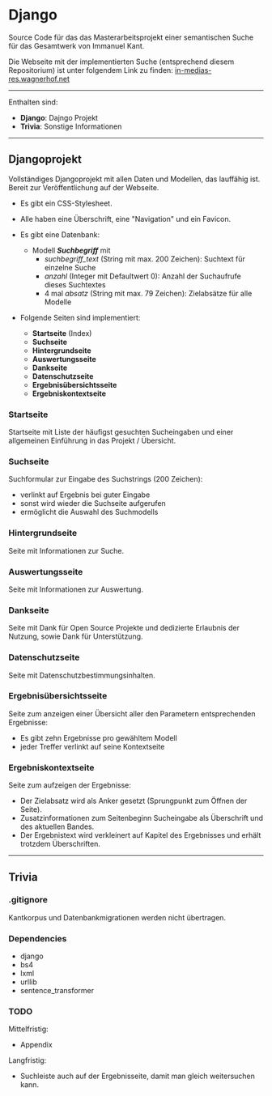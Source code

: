 # Django
Source Code für das das Masterarbeitsprojekt einer semantischen Suche für das Gesamtwerk von Immanuel Kant.

Die Webseite mit der implementierten Suche (entsprechend diesem Repositorium) ist unter folgendem Link zu finden:
[in-medias-res.wagnerhof.net](https://in-medias-res.wagnerhof.net)

---

Enthalten sind:

- **Django**: Dajngo Projekt
- **Trivia**: Sonstige Informationen

---

## Djangoprojekt

Vollständiges Djangoprojekt mit allen Daten und Modellen, das lauffähig ist. Bereit zur Veröffentlichung auf der Webseite. 
- Es gibt ein CSS-Stylesheet.
- Alle haben eine Überschrift, eine "Navigation" und ein Favicon. 

- Es gibt eine Datenbank:
    - Modell ***Suchbegriff*** mit
        - *suchbegriff_text* (String mit max. 200 Zeichen): Suchtext für einzelne Suche
        - *anzahl* (Integer mit Defaultwert 0): Anzahl der Suchaufrufe dieses Suchtextes
        - 4 mal *absatz* (String mit max. 79 Zeichen): Zielabsätze für alle Modelle

- Folgende Seiten sind implementiert:
    - **Startseite** (Index)
    - **Suchseite**
    - **Hintergrundseite**
    - **Auswertungsseite**
    - **Dankseite**
    - **Datenschutzseite**
    - **Ergebnisübersichtsseite**
    - **Ergebniskontextseite**

### Startseite

Startseite mit Liste der häufigst gesuchten Sucheingaben und einer allgemeinen Einführung in das Projekt / Übersicht.

### Suchseite

Suchformular zur Eingabe des Suchstrings (200 Zeichen):
- verlinkt auf Ergebnis bei guter Eingabe
- sonst wird wieder die Suchseite aufgerufen
- ermöglicht die Auswahl des Suchmodells

### Hintergrundseite

Seite mit Informationen zur Suche.

### Auswertungsseite

Seite mit Informationen zur Auswertung.

### Dankseite

Seite mit Dank für Open Source Projekte und dedizierte Erlaubnis der Nutzung, sowie Dank für Unterstützung.

### Datenschutzseite

Seite mit Datenschutzbestimmungsinhalten.

### Ergebnisübersichtsseite

Seite zum anzeigen einer Übersicht aller den Parametern entsprechenden Ergebnisse:
- Es gibt zehn Ergebnisse pro gewähltem Modell
- jeder Treffer verlinkt auf seine Kontextseite

### Ergebniskontextseite

Seite zum aufzeigen der Ergebnisse:
- Der Zielabsatz wird als Anker gesetzt (Sprungpunkt zum Öffnen der Seite).
- Zusatzinformationen zum Seitenbeginn Sucheingabe als Überschrift und des aktuellen Bandes.
- Der Ergebnistext wird verkleinert auf Kapitel des Ergebnisses und erhält trotzdem Überschriften.

---

## Trivia

### .gitignore

Kantkorpus und Datenbankmigrationen werden nicht übertragen.

### Dependencies

- django
- bs4
- lxml
- urllib
- sentence_transformer

### TODO

Mittelfristig:
- Appendix

Langfristig:
- Suchleiste auch auf der Ergebnisseite, damit man gleich weitersuchen kann.
